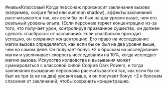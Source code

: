 #навыкКлассовый 
Когда персонаж произносит заклинания вызова (например, conjure fiend или summon shadow), эффекты заклинаний рассчитываются так, как если бы он был на два уровня выше, чем его реальный уровень опыта. (Если персонаж теряет концентрацию из-за того, что получает урон, контролируя призванное существо, он должен сделать спасбросок от заклинаний. Если спасбросок проходит успешно, он сохраняет концентрацию. Его право на исследование магии вызова определяется, как если бы он был на два уровня выше, чем на самом деле. Он получает бонус +2 к броскам на исследование магии и увеличивает скорость исследования на 10%, когда исследует магию вызова. Искусство колдовства и вызывания может суммироваться с классовой силой Conjure Dark Powers, и тогда заклинания вызывания персонажа рассчитываются так, как если бы он был на три (а не на два) уровня выше, и он получает бонус +2 к броскам спасения от заклинаний, чтобы сохранить концентрацию.
